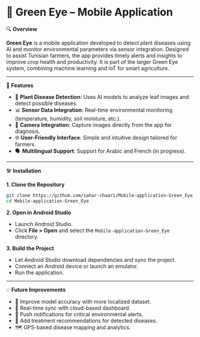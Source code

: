 # 🌿 Green Eye – Mobile Application

🔍 **Overview**

**Green Eye** is a mobile application developed to detect plant diseases using AI and monitor environmental parameters via sensor integration. Designed to assist Tunisian farmers, the app provides timely alerts and insights to improve crop health and productivity. It is part of the larger Green Eye system, combining machine learning and IoT for smart agriculture.

---

🚀 **Features**

- 🌱 **Plant Disease Detection**: Uses AI models to analyze leaf images and detect possible diseases.
- 📊 **Sensor Data Integration**: Real-time environmental monitoring (temperature, humidity, soil moisture, etc.).
- 📸 **Camera Integration**: Capture images directly from the app for diagnosis.
- 🌐 **User-Friendly Interface**: Simple and intuitive design tailored for farmers.
- 🗣️ **Multilingual Support**: Support for Arabic and French (in progress).

---

🛠️ **Installation**

**1. Clone the Repository**

```bash
git clone https://github.com/sahar-chaari/Mobile-application-Green_Eye.git
cd Mobile-application-Green_Eye
```

**2. Open in Android Studio**

- Launch Android Studio.
- Click **File > Open** and select the `Mobile-application-Green_Eye` directory.

**3. Build the Project**

- Let Android Studio download dependencies and sync the project.
- Connect an Android device or launch an emulator.
- Run the application.

---

💡 **Future Improvements**

- 🧠 Improve model accuracy with more localized dataset.
- 📶 Real-time sync with cloud-based dashboard.
- 🔔 Push notifications for critical environmental alerts.
- 🧪 Add treatment recommendations for detected diseases.
- 🗺️ GPS-based disease mapping and analytics.
